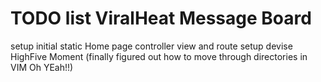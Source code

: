 # TODO list ViralHeat Message Board
  setup initial static Home page controller view and route
  setup devise
  HighFive Moment (finally figured out how to move through directories in VIM Oh YEah!!)

